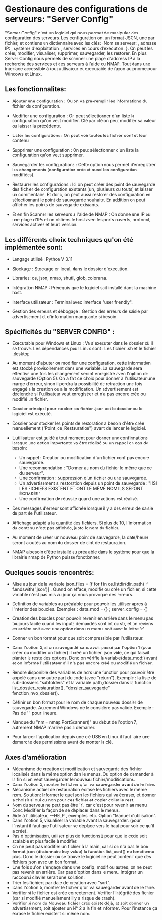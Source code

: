 # Gestionaure des configurations de serveurs: "Server Config"

"Server Config" c'est un logiciel qui nous permet de manipuler des configuration des serveurs. Les configuration ont un format JSON, une par fichier, et contiens un dictionnaire avec les clés: {Nom su serveur: , adresse IP: , système d'exploitation: , services en cours d'exécution: }.
On peut les créer, modifier, visualiser, supprimer, sauvegarder, les restorer. En plus Server Config nous permets de scanner une plage d'address IP à la recherche des services et des serveurs à l'aide du NMAP.
Tout dans une interface accessible à tout utilisateur et executable de façon autonome pour Windows et Linux.

## Les fonctionnalités:
 
 - Ajouter une configuration :
Ou on va pre-remplir les informations du fichier de configuration.
 
 - Modifier une configuration : On peut sélectionner d'un liste la configuration qu'on veut modifier. Clé par clé on peut modifier sa valeur ou laisser la précédente.

 - Lister les configurations : On peut voir toutes les fichier conf et leur contenu.

 - Supprimer une configuration : On peut sélectionner d'un liste la configuration qu'on veut supprimer.

 - Sauvegarder les configurations : Cette option nous permet d’enregistrer les changements (configuration crée et aussi les configuration modifiées).

 - Restaurer les configurations : Ici on peut créer des point de sauvegarde des fichier de configuration existants (un, plusieurs ou touts) et laisser un commentaire. Et donc, on peut aussi restorer des configuration en sélectionnant le point de sauvegarde souhaité. En addition on peut afficher les points de sauvegarde existants.

  - Et en fin Scanner les serveurs à l'aide de NMAP : On donne une IP ou une plage d'IPs et on obtiens le host avec les ports ouverts, protocol, services actives et leurs version.

  

  ## Les différents choix techniques qu'on été implémentée sont:

   - Langage utilisé : Python V 3.11

   - Stockage : Stockage en local, dans le dossier d'execution.

   - Libraries: os, json, nmap, shutil, glob, colorama.

   - Intégration NMAP : Prérequis que le logiciel soit installé dans la machine host.

   - Interface utilisateur : Terminal avec interface "user friendly".

   - Gestion des erreurs et débogage : Gestion des erreurs de saisie par advertisement et d'information manquante si besoin.

  ## Spécificités du "SERVER CONFIG" :

   - Executable pour Windows et Linux : Va s'executer dans le dossier où il se trouve. Les dépendances pour Linux sont : Les fichier .sh et le fichier .desktop
  
   - Au moment d'ajouter ou modifier une configuration, cette information est stocké provisoirement dans une variable. La sauvegarde sera effective une fois les changement seront enregistré avec l'option de sauvegarde (Option 5). On a fait ce choix pour donner à l'utilisateur une marge d'erreur, sinon il perdra la possibilité de retraction une fois engagé a la creation ou a la modification. Un advertisement est déclenché si l'utilisateur veut enregistrer et n'a pas encore crée ou modifié un fichier.

   - Dossier principal pour stocker les fichier .json est le dossier ou le logiciel est exécuté.

   - Dossier pour stocker les points de restoration a besoin d'être crée manuellement 
   ("Point_de_Restauration") avant de lancer le logiciel.

   - L'utilisateur est guidé à tout moment pour donner une confirmations lorsque une action importante va être réalisé ou un rappel en cas de besoin:

     - Un rappel : Creation ou modification d'un fichier conf pas encore sauvegardé.
     - Une recommendation : "Donner au nom du fichier le même que ce du serveur".
     - Une confirmation : Suppression d'un fichier ou une sauvegarde.
     - Un advertisement si restoration depuis un point de sauvegarde : "!!SI LES FICHIERS EXISTENT ET ONT LE MÊME NOM ILS SERONT ÉCRASÉ!!"
     - Une confirmation de réussite quand une actions est réalisé. 

   - Des messages d'erreur sont affichée lorsque il y a des erreur de saisie de part de l'utilisateur.
   
   - Affichage adapté a la quantité des fichiers. Si plus de 10, l'information du contenu n'est pas affichée, juste le nom du fichier.
   
   - Au moment de créer un nouveau point de sauvegarde, la date/heure seront ajoutés au nom du dossier de oint de restauration.

   - NMAP  a besoin d'être installé au préalable dans le système pour que la librairie nmap de Python puisse fonctionner.
   

  
## Quelques soucis rencontrés:

  - Mise au jour de la variable json_files = [f for f in os.listdir(dir_path) if f.endswith('.json')] . Quand on efface, modifie ou crée un fichier, si cette variable n'est pas mis au jour ça nous provoque des erreurs.

  - Definition de variables au préalable pour pouvoir les utiliser apres à l'interior des boucles. Exemples : data_mod = {} ; server_config = {}

  - Creation des boucles pour pouvoir revenir en arrière dans le menu pas toujours facile quand les inputs demandés sont int ou str, et on reviens en arrière soit avec une option dans un menu, soit avec la lettre 'r'.

  - Donner un bon format pour que soit compressible par l'utilisateur.  

  - Dans l'option 5, si on sauvegardé sans avoir passé par l'option 1 (pour créer ou modifier un fichier) il créé un fichier .json vide, ce qui faisait planter le reste des options. Donc on vérifie la variable(data_mod:) avant et on informe l'utilisateur s'il n'a pas encore créé ou modifié un fichier.

  - Rendre disponible des variables de hors une function pour pouvoir être appelé dans une autre part du code (avec "return"). Exemple : la liste de sub-dossiers "subfolders" et la variable path_dossier dans la function list_dossier_restauration(). "dossier_sauvegarde" fonction_nvo_dossier().

  - Définir un bon format pour le nom de chaque nouveau dossier de sauvegarde. Autrement Windows ne le considère pas valide. Exemple : Pas de ':' pour l'heure.         

  - Manque du "nm = nmap.PortScanner()" au debut de l'option 7, autrement NMAP n'arrive pas a démarrer.

  - Pour lancer l'application depuis une clé USB en Linux il faut faire une demarche des permissions avant de monter la clé.


## Axes d’amélioration  


 - Mécanisme de creation et modification et sauvegarde des fichier localisés dans la même option dan le menus. Ou option de demander à la fin si on veut sauvegarder le nouveau fichier/modifications.
 - Dans l'option 5, montrer le fichier q'on va sauvegarder avant de le faire.
 - Mécanisme actuel de restauration écrase les fichiers avec le même nom. Solution: Informer le quel son les fichiers qui va écraser, et donner a choisir si oui ou non pour ces fichier et copier coller le rest.
 - Nom du serveur ne peut pas être 'r'. car c'est pour revenir au menu. Donc Modifier la façon de se déplacer dans le menus.
 - Aide à l'utilisateur, --HELP , exemples, etc. Option "Manuel d'utilisation".
 - Dans l'option 5, visualiser la variable avant la sauvegarder. (pour l'instant il faut que l'utilisateur se déplace vers le haut pour voir ce qu'il a crée).
 - Pas d'optimisation, utiliser plus de functions() pour que le code soit scalable et plus facile à modifier.
 - On ne peut pas modifier un fichier à la main, car si on n'a pas le bon format json (dictionnaire key value) la function list_conf() ne fonctionne plus. Donc le dossier où se trouve le logiciel ne peut contenir que des fichiers json avec un bon format.
 - Une fois qu'on s'engage dans une config, modif ou autres, on ne peut pas revenir en arrière. Car pas d'option dans le menu. Intégrer un raccourci clavier serait une solution.  
 - Trier les fichiers par date de creation avec "sort".
 - Dans l'option 5, montrer le fichier q'on va sauvegarder avant de le faire.
 - Verifier si le fichier est crée correctement. Verifier l’intégrité des fichier (car si modifié manuellement il y a risque de crash).
 - Verifier si nom du Nouveau fichier crée existe déjà, et soit donner un advertisement, soit ajouter un N° 2 a la fin et informer. Pour l'instance ça écrase le fichier existent si même nom.











